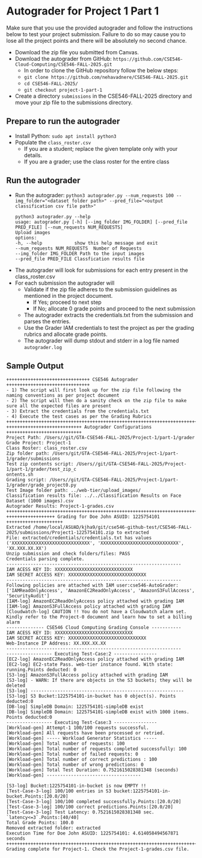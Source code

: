 # Autograder for Project 1 Part 1

Make sure that you use the provided autograder and follow the instructions below to test your project submission. Failure to do so may cause you to lose all the project points and there will be absolutely no second chance.

- Download the zip file you submitted from Canvas. 
- Download the autograder from GitHub: `https://github.com/CSE546-Cloud-Computing/CSE546-FALL-2025.git`
  - In order to clone the GitHub repository follow the below steps:
  - `git clone https://github.com/nehavadnere/CSE546-FALL-2025.git`
  - `cd CSE546-FALL-2025/`
  - `git checkout project-1-part-1`
- Create a directory `submissions` in the CSE546-FALL-2025 directory and move your zip file to the submissions directory.

## Prepare to run the autograder
- Install Python: `sudo apt install python3`
- Populate the `class_roster.csv`
  - If you are a student; replace the given template only with your details.
  - If you are a grader; use the class roster for the entire class

## Run the autograder
- Run the autograder: `python3 autograder.py --num_requests 100 --img_folder="<dataset folder path>" --pred_file="<output classification csv file path>"`
  ```
  python3 autograder.py --help
  usage: autograder.py [-h] [--img_folder IMG_FOLDER] [--pred_file PRED_FILE] [--num_requests NUM_REQUESTS]
  Upload images
  options:
  -h, --help            show this help message and exit
  --num_requests NUM_REQUESTS  Number of Requests
  --img_folder IMG_FOLDER Path to the input images
  --pred_file PRED_FILE Classfication results file
  ```
- The autograder will look for submissions for each entry present in the class_roster.csv
- For each submission the autograder will
  - Validate if the zip file adheres to the submission guidelines as mentioned in the project document.
    - If Yes; proceed to next step
    - If No; allocate 0 grade points and proceed to the next submission
  - The autograder extracts the credentials.txt from the submission and parses the entries.
  - Use the Grader IAM credentials to test the project as per the grading rubrics and allocate grade points.
  - The autograder will dump stdout and stderr in a log file named `autograder.log`
      
## Sample Output

```
+++++++++++++++++++++++++++++++ CSE546 Autograder  +++++++++++++++++++++++++++++++
- 1) The script will first look up for the zip file following the naming conventions as per project document
- 2) The script will then do a sanity check on the zip file to make sure all the expected files are present
- 3) Extract the credentials from the credentials.txt
- 4) Execute the test cases as per the Grading Rubrics
++++++++++++++++++++++++++++++++++++++++++++++++++++++++++++++++++++++++++++++++++++
++++++++++++++++++++++++++++ Autograder Configurations ++++++++++++++++++++++++++++
Project Path: /Users//git/GTA-CSE546-FALL-2025/Project-1/part-1/grader
Grade Project: Project-1
Class Roster: class_roster.csv
Zip folder path: /Users/git/GTA-CSE546-FALL-2025/Project-1/part-1/grader/submissions
Test zip contents script: /Users//git/GTA-CSE546-FALL-2025/Project-1/part-1/grader/test_zip_c
ontents.sh
Grading script: /Users//git/GTA-CSE546-FALL-2025/Project-1/part-1/grader/grade_project0.py
Test Image folder path: ../web-tier/upload_images/
Classification results file: ../../Classification Results on Face Dataset (1000 images).csv
Autograder Results: Project-1-grades.csv
++++++++++++++++++++++++++++++++++++++++++++++++++++++++++++++++++++++++++++++++++++
++++++++++++++++++ Grading for Doe John ASUID: 1225754101 +++++++++++++++++++++
Extracted /home/local/ASUAD/kjha9/git/cse546-github-test/CSE546-FALL-2025/submissions/Project1-1225754101.zip to extracted
File: extracted/credentials/credentials.txt has values ('XXXXXXXXXXXXXXXXXXXXXXXXXXXXX', 'XXXXXXXXXXXXXXXXXXXXXXXXXXXXX', 'XX.XXX.XX.XX')
Unzip submission and check folders/files: PASS
Credentials parsing complete.
-----------------------------------------------------------------
IAM ACESS KEY ID: XXXXXXXXXXXXXXXXXXXXXXXXXXXXX
IAM SECRET ACCESS KEY: XXXXXXXXXXXXXXXXXXXXXXXXXXXXX
-----------------------------------------------------------------
Following policies are attached with IAM user:cse546-AutoGrader: ['IAMReadOnlyAccess', 'AmazonEC2ReadOnlyAccess', 'AmazonS3FullAccess', 'SecurityAudit']
[IAM-log] AmazonEC2ReadOnlyAccess policy attached with grading IAM
[IAM-log] AmazonS3FullAccess policy attached with grading IAM
[Cloudwatch-log] CAUTION !! You do not have a Cloudwatch alarm set. Kindly refer to the Project-0 document and learn how to set a billing alarm
-------------- CSE546 Cloud Computing Grading Console -----------
IAM ACESS KEY ID: XXXXXXXXXXXXXXXXXXXXXXXXXXXXX
IAM SECRET ACCESS KEY: XXXXXXXXXXXXXXXXXXXXXXXXXXXXX
Web-Instance IP Address: XX.XXX.XX.XX
-----------------------------------------------------------------
----------------- Executing Test-Case:2 ----------------
[EC2-log] AmazonEC2ReadOnlyAccess policy attached with grading IAM
[EC2-log] EC2-state Pass. web-tier instance found. With state: running.Points deducted: 0
[S3-log] AmazonS3FullAccess policy attached with grading IAM
[S3-log] - WARN: If there are objects in the S3 buckets; they will be deleted
[S3-log] ---------------------------------------------------------
[S3-log] S3 Bucket:1225754101-in-bucket has 0 object(s). Points deducted:0
[DB-log] SimpleDB Domain: 1225754101-simpleDB exist
[DB-log] SimpleDB Domain: 1225754101-simpleDB exist with 1000 items. Points deducted:0
----------------- Executing Test-Case:3 ----------------
[Workload-gen] Attempt-1 100/100 requests successful.
[Workload-gen] All requests have been processed or retried.
[Workload-gen] ----- Workload Generator Statistics -----
[Workload-gen] Total number of requests: 100
[Workload-gen] Total number of requests completed successfully: 100
[Workload-gen] Total number of failed requests: 0
[Workload-gen] Total number of correct predictions : 100
[Workload-gen] Total number of wrong predictions: 0
[Workload-gen] Total Test Duration: 0.7521615028381348 (seconds)
[Workload-gen] -----------------------------------

[S3-log] Bucket:1225754101-in-bucket is now EMPTY !!
[Test-Case-3-log] 100/100 entries in S3 bucket:1225754101-in-bucket.Points:[20.0/20]
[Test-Case-3-log] 100/100 completed successfully.Points:[20.0/20]
[Test-Case-3-log] 100/100 correct predictions.Points:[20.0/20]
[Test-Case-3-log] Test Latency: 0.7521615028381348 sec. `latency<=3`.Points:[40/40]
Total Grade Points: 100.0
Removed extracted folder: extracted
Execution Time for Doe John ASUID: 1225754101: 4.614058494567871 seconds
++++++++++++++++++++++++++++++++++++++++++++++++++++++++++++++++++++++++++++++++++++
Grading complete for Project-1. Check the Project-1-grades.csv file.
  ```
